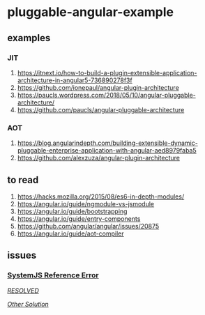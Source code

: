# pluggable-angular-example


## examples
### JIT
1. https://itnext.io/how-to-build-a-plugin-extensible-application-architecture-in-angular5-736890278f3f
1. https://github.com/ionepaul/angular-plugin-architecture
2. https://paucls.wordpress.com/2018/05/10/angular-pluggable-architecture/
2. https://github.com/paucls/angular-pluggable-architecture

### AOT
1. https://blog.angularindepth.com/building-extensible-dynamic-pluggable-enterprise-application-with-angular-aed8979faba5
1. https://github.com/alexzuza/angular-plugin-architecture

## to read
1. https://hacks.mozilla.org/2015/08/es6-in-depth-modules/
2. https://angular.io/guide/ngmodule-vs-jsmodule
3. https://angular.io/guide/bootstrapping
4. https://angular.io/guide/entry-components
5. https://github.com/angular/angular/issues/20875
6. https://angular.io/guide/aot-compiler

## issues
### [SystemJS Reference Error](https://stackoverflow.com/questions/53322954/angular-7-error-referenceerror-systemjs-is-not-defined)

*[RESOLVED](https://stackoverflow.com/a/53702437/1984657)*

*[Other Solution](https://github.com/systemjs/systemjs/issues/1940#issuecomment-490280011)*
